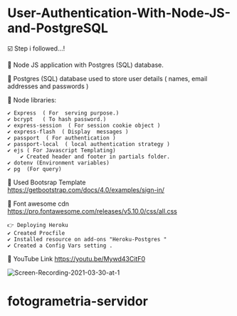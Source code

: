 # User-Authentication-With-Node-JS-and-PostgreSQL

☑️ Step i followed...!

📌 Node JS application with Postgres (SQL) database.

📌 Postgres (SQL) database used to store user details ( names, email addresses and passwords )

🔴 Node libraries:

    ✔️ Express  ( For  serving purpose.)
    ✔️ bcrypt   ( To hash password.)
    ✔️ express-session  ( For session cookie object )
    ✔️ express-flash  ( Display  messages )
    ✔️ passport  ( For authentication )
    ✔️ passport-local  ( local authentication strategy )
    ✔️ ejs ( For Javascript Templating)
        ✔️ Created header and footer in partials folder.
    ✔️ dotenv (Environment variables)
    ✔️ pg  (For query)

📌 Used Bootsrap Template
https://getbootstrap.com/docs/4.0/examples/sign-in/

📌 Font awesome cdn
https://pro.fontawesome.com/releases/v5.10.0/css/all.css

    👉 Deploying Heroku
    ✔️ Created Procfile
    ✔️ Installed resource on add-ons "Heroku-Postgres "
    ✔️ Created a Config Vars setting .
    
 📌 YouTube Link
 https://youtu.be/Mywd43CitF0
    
![Screen-Recording-2021-03-30-at-1](https://user-images.githubusercontent.com/63836841/112940220-d71a9780-90fa-11eb-81af-384a17b4c79f.gif)

# fotogrametria-servidor
